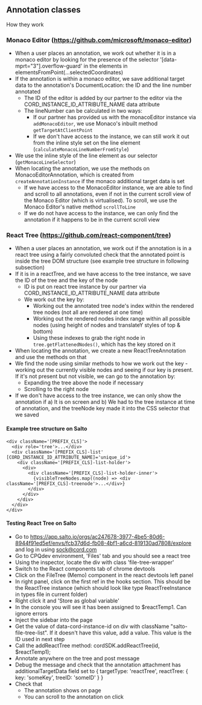 ## Annotation classes

How they work

### Monaco Editor (https://github.com/microsoft/monaco-editor)

- When a user places an annotation, we work out whether it is in a monaco editor by looking for the presence of the selector '[data-mprt="3"].overflow-guard' in the elements in elementsFromPoint(...selectedCoordinates)
- If the annotation is within a monaco editor, we save additional target data to the annotation's DocumentLocation: the ID and the line number annotated
  - The ID of the editor is added by our partner to the editor via the CORD_INSTANCE_ID_ATTRIBUTE_NAME data attribute
  - The lineNumber can be calculated in two ways:
    - If our partner has provided us with the monacoEditor instance via `addMonacoEditor`, we use Monaco's inbuilt method `getTargetAtClientPoint`
    - If we don't have access to the instance, we can still work it out from the inline style set on the line element (`calculateMonacoLineNumberFromStyle`)
- We use the inline style of the line element as our selector (`getMonacoLineSelector`)
- When locating the annotation, we use the methods on MonacoEditorAnnotation, which is created from `createAnnotationInstance` if the monaco additional target data is set
  - If we have access to the MonacoEditor instance, we are able to find and scroll to all annotations, even if not in the current scroll view of the Monaco Editor (which is virtualised). To scroll, we use the Monaco Editor's native method `scrollToLine`
  - If we do not have access to the instance, we can only find the annotation if it happens to be in the current scroll view

### React Tree (https://github.com/react-component/tree)

- When a user places an annotation, we work out if the annotation is in a react tree using a fairly convoluted check that the annotated point is inside the tree DOM structure (see example tree structure in following subsection)
- If it is in a reactTree, and we have access to the tree instance, we save the ID of the tree and the key of the node
  - ID is put on react tree instance by our partner via CORD_INSTANCE_ID_ATTRIBUTE_NAME data attribute
  - We work out the key by:
    - Working out the annotated tree node's index within the rendered tree nodes (not all are rendered at one time)
    - Working out the rendered nodes index range within all possible nodes (using height of nodes and translateY styles of top & bottom)
    - Using these indexes to grab the right node in `tree.getFlattenedNodes()`, which has the key stored on it
- When locating the annotation, we create a new ReactTreeAnnotation and use the methods on that
- We find the node using similar methods to how we work out the key - working out the currently visible nodes and seeing if our key is present. If it's not present but not visible, we can go to the annotation by:
  - Expanding the tree above the node if necessary
  - Scrolling to the right node
- If we don't have access to the tree instance, we can only show the annotation if a) It is on screen and b) We had to the tree instance at time of annotation, and the treeNode key made it into the CSS selector that we saved

#### Example tree structure on Salto

```
<div className='[PREFIX_CLS]'>
  <div role='tree'>...</div>
  <div className='[PREFIX_CLS]-list' [CORD_INSTANCE_ID_ATTRIBUTE_NAME]='unique_id'>
    <div className='[PREFIX_CLS]-list-holder'>
      <div>
        <div className='[PREFIX_CLS]-list-holder-inner'>
          {visibleTreeNodes.map((node) => <div className='[PREFIX_CLS]-treenode'>...</div>}
        </div>
      </div>
    </div>
  </div>
</div>
```

#### Testing React Tree on Salto

- Go to https://app.salto.io/orgs/ac247678-3977-4be5-80d6-8944f91ed5ef/envs/fcb37d6d-fb08-4bf1-a6cd-819130ad7808/explore and log in using sock@cord.com
- Go to CPQdev environment, 'Files' tab and you should see a react tree
- Using the inspector, locate the div with class 'file-tree-wrapper'
- Switch to the React components tab of chrome devtools
- Click on the FileTree (Memo) component in the react devtools left panel
- In right panel, click on the first ref in the hooks section. This should be
  the ReactTree instance (which should look like type ReactTreeInstance in
  types file in current folder)
- Right click it and 'Store as global variable'
- In the console you will see it has been assigned to $reactTemp1. Can ignore errors
- Inject the sidebar into the page
- Get the value of data-cord-instance-id on div with className
  "salto-file-tree-list". If it doesn't have this value, add a value. This
  value is the ID used in next step
- Call the addReactTree method: cordSDK.addReactTree(id, $reactTemp1);
- Annotate anywhere on the tree and post message
- Debug the message and check that the annotation attachment has
  additionalTargetData field set to { targetType: 'reactTree', reactTree: {
  key: 'someKey', treeID: 'someID' } }
- Check that
  - The annotation shows on page
  - You can scroll to the annotation on click

